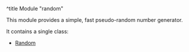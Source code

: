 ^title Module "random"

This module provides a simple, fast pseudo-random number generator.

It contains a single class:

* [Random](random.html)
